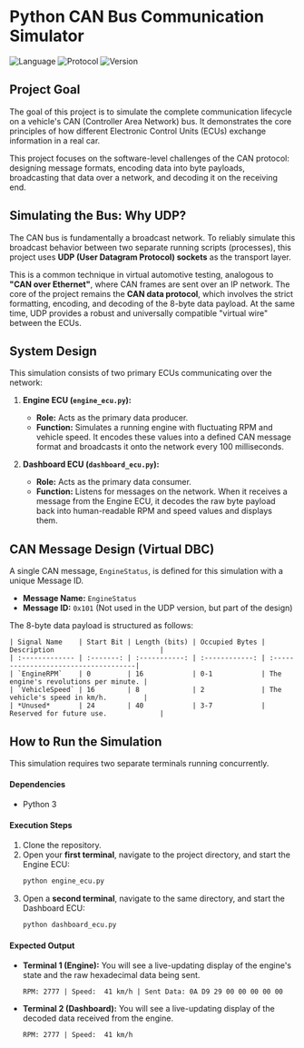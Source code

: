 # Python CAN Bus Communication Simulator

![Language](https://img.shields.io/badge/Language-Python-blue.svg)
![Protocol](https://img.shields.io/badge/Protocol-CAN%20(Simulated)-orange.svg)
![Version](https://img.shields.io/badge/Version-1.0-brightgreen.svg)

## Project Goal

The goal of this project is to simulate the complete communication lifecycle on a vehicle's CAN (Controller Area Network) bus. It demonstrates the core principles of how different Electronic Control Units (ECUs) exchange information in a real car.

This project focuses on the software-level challenges of the CAN protocol: designing message formats, encoding data into byte payloads, broadcasting that data over a network, and decoding it on the receiving end.

## Simulating the Bus: Why UDP?

The CAN bus is fundamentally a broadcast network. To reliably simulate this broadcast behavior between two separate running scripts (processes), this project uses **UDP (User Datagram Protocol) sockets** as the transport layer.

This is a common technique in virtual automotive testing, analogous to **"CAN over Ethernet"**, where CAN frames are sent over an IP network. The core of the project remains the **CAN data protocol**, which involves the strict formatting, encoding, and decoding of the 8-byte data payload. At the same time, UDP provides a robust and universally compatible "virtual wire" between the ECUs.

## System Design

This simulation consists of two primary ECUs communicating over the network:

1.  **Engine ECU (`engine_ecu.py`):**
    * **Role:** Acts as the primary data producer.
    * **Function:** Simulates a running engine with fluctuating RPM and vehicle speed. It encodes these values into a defined CAN message format and broadcasts it onto the network every 100 milliseconds.

2.  **Dashboard ECU (`dashboard_ecu.py`):**
    * **Role:** Acts as the primary data consumer.
    * **Function:** Listens for messages on the network. When it receives a message from the Engine ECU, it decodes the raw byte payload back into human-readable RPM and speed values and displays them.

## CAN Message Design (Virtual DBC)

A single CAN message, `EngineStatus`, is defined for this simulation with a unique Message ID.

* **Message Name:** `EngineStatus`
* **Message ID:** `0x101` (Not used in the UDP version, but part of the design)

The 8-byte data payload is structured as follows:
```
| Signal Name    | Start Bit | Length (bits) | Occupied Bytes | Description                          |
| :------------- | :-------: | :-----------: | :------------: | :------------------------------------|   
| `EngineRPM`    | 0         | 16            | 0-1            | The engine's revolutions per minute. |
| `VehicleSpeed` | 16        | 8             | 2              | The vehicle's speed in km/h.         |
| *Unused*       | 24        | 40            | 3-7            | Reserved for future use.             |
```

## How to Run the Simulation

This simulation requires two separate terminals running concurrently.

#### Dependencies
* Python 3

#### Execution Steps
1.  Clone the repository.
2.  Open your **first terminal**, navigate to the project directory, and start the Engine ECU:
    ```bash
    python engine_ecu.py
    ```
3.  Open a **second terminal**, navigate to the same directory, and start the Dashboard ECU:
    ```bash
    python dashboard_ecu.py
    ```

#### Expected Output

* **Terminal 1 (Engine):** You will see a live-updating display of the engine's state and the raw hexadecimal data being sent.
    ```
    RPM: 2777 | Speed:  41 km/h | Sent Data: 0A D9 29 00 00 00 00 00
    ```
* **Terminal 2 (Dashboard):** You will see a live-updating display of the decoded data received from the engine.
    ```
    RPM: 2777 | Speed:  41 km/h
    ```

